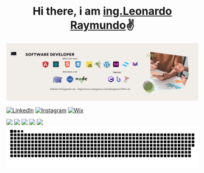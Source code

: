 <div align="center">
    <h1 align="center">Hi there, i am <a href="https://www.linkedin.com/in/ing-leonardo-dev/">ing.Leonardo Raymundo</a>✌️</h1>
</div>
<img src="https://github.com/1eonardo/1eonardo/blob/main/BannerDev.png" alt="">

<a href="https://www.linkedin.com/in/ing-leonardo-dev/" target="_blank"><img src="https://img.shields.io/badge/LinkedIn-%230077B5.svg?&style=flat-square&logo=linkedin&logoColor=white" alt="LinkedIn"></a>
<a href="https://www.instagram.com/uidesignnavi/" target="_blank"><img src="https://img.shields.io/badge/Instagram-%23E4405F.svg?&style=flat-square&logo=instagram&logoColor=white" alt="Instagram"></a>
<a href="https://naviux2.wixsite.com/naviuidesign" target="_blank"><img src="https://img.shields.io/badge/Wix.com-%23F2A511.svg?&style=flat-square&logo=Wix&logoColor=white" alt="Wix"></a>

<div>
  <img src="https://img.shields.io/badge/Graduate%20in-2019-blue" />
  <img src="https://img.shields.io/badge/Career-Systems%20Engineer-blue" />
  <img src="https://img.shields.io/badge/Focus-Front End-brightgreen" />
  <img src="https://img.shields.io/badge/From-Nicaragua-success" />
  <img src="https://img.shields.io/badge/Languages-English%20%26%20Spanish-brightgreen" />
</div>

<div align="center">
    <picture align="center">
      <source media="(prefers-color-scheme: dark)" srcset="https://raw.githubusercontent.com/Niefee/niefee/master/assets/github-contribution-grid-snake.svg">
      <source media="(prefers-color-scheme: light)" srcset="https://raw.githubusercontent.com/Niefee/niefee/master/assets/github-contribution-grid-snake.svg">
      <img alt="github contribution grid snake animation" src="https://raw.githubusercontent.com/Niefee/niefee/master/assets/github-contribution-grid-snake.svg">
    </picture>
</div>
